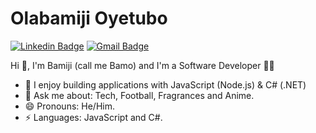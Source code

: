 # Olabamiji Oyetubo
[![Linkedin Badge](https://img.shields.io/badge/-olabamijioyetubo-blue?style=flat-square&logo=Linkedin&logoColor=white&link=https://www.linkedin.com/in/olabamiji-oyetubo-9a5538162/)](https://www.linkedin.com/in/olabamiji-oyetubo-9a5538162/) 
[![Gmail Badge](https://img.shields.io/badge/-oyetubobamiji@gmail.com-c14438?style=flat-square&logo=Gmail&logoColor=white&link=mailto:oyetubobamiji@gmail.com)](mailto:oyetubobamiji@gmail.com)

 Hi 👋, 
I'm Bamiji (call me Bamo) and I'm a Software Developer 👨‍💻

- 🔭 I enjoy building applications with JavaScript (Node.js) & C# (.NET)
- 💬 Ask me about: Tech, Football, Fragrances and Anime.
- 😄 Pronouns: He/Him.
- ⚡ Languages: JavaScript and C#.

